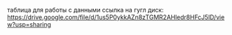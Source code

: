 таблица для работы с данными
ссылка на гугл диск: https://drive.google.com/file/d/1us5P0ykkAZn8zTGMR2AHledr8HFcJ5lD/view?usp=sharing